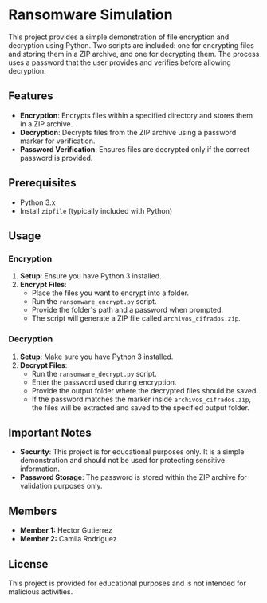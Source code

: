 # Ransomware Simulation

This project provides a simple demonstration of file encryption and decryption using Python. Two scripts are included: one for encrypting files and storing them in a ZIP archive, and one for decrypting them. The process uses a password that the user provides and verifies before allowing decryption.

## Features

- **Encryption**: Encrypts files within a specified directory and stores them in a ZIP archive.
- **Decryption**: Decrypts files from the ZIP archive using a password marker for verification.
- **Password Verification**: Ensures files are decrypted only if the correct password is provided.

## Prerequisites

- Python 3.x
- Install `zipfile` (typically included with Python)

## Usage

### Encryption

1. **Setup**: Ensure you have Python 3 installed.
2. **Encrypt Files**:
   - Place the files you want to encrypt into a folder.
   - Run the `ransomware_encrypt.py` script.
   - Provide the folder's path and a password when prompted.
   - The script will generate a ZIP file called `archivos_cifrados.zip`.

### Decryption

1. **Setup**: Make sure you have Python 3 installed.
2. **Decrypt Files**:
   - Run the `ransomware_decrypt.py` script.
   - Enter the password used during encryption.
   - Provide the output folder where the decrypted files should be saved.
   - If the password matches the marker inside `archivos_cifrados.zip`, the files will be extracted and saved to the specified output folder.

## Important Notes

- **Security**: This project is for educational purposes only. It is a simple demonstration and should not be used for protecting sensitive information.
- **Password Storage**: The password is stored within the ZIP archive for validation purposes only.

## Members

- **Member 1:** Hector Gutierrez
- **Member 2:** Camila Rodriguez

## License

This project is provided for educational purposes and is not intended for malicious activities.
